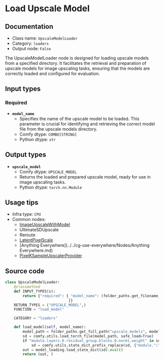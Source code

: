 # Load Upscale Model
## Documentation
- Class name: `UpscaleModelLoader`
- Category: `loaders`
- Output node: `False`

The UpscaleModelLoader node is designed for loading upscale models from a specified directory. It facilitates the retrieval and preparation of upscale models for image upscaling tasks, ensuring that the models are correctly loaded and configured for evaluation.
## Input types
### Required
- **`model_name`**
    - Specifies the name of the upscale model to be loaded. This parameter is crucial for identifying and retrieving the correct model file from the upscale models directory.
    - Comfy dtype: `COMBO[STRING]`
    - Python dtype: `str`
## Output types
- **`upscale_model`**
    - Comfy dtype: `UPSCALE_MODEL`
    - Returns the loaded and prepared upscale model, ready for use in image upscaling tasks.
    - Python dtype: `torch.nn.Module`
## Usage tips
- Infra type: `CPU`
- Common nodes:
    - [ImageUpscaleWithModel](../../Comfy/Nodes/ImageUpscaleWithModel.md)
    - UltimateSDUpscale
    - Reroute
    - [LatentPixelScale](../../ComfyUI-Impact-Pack/Nodes/LatentPixelScale.md)
    - [Anything Everywhere](../../cg-use-everywhere/Nodes/Anything Everywhere.md)
    - [PixelKSampleUpscalerProvider](../../ComfyUI-Impact-Pack/Nodes/PixelKSampleUpscalerProvider.md)



## Source code
```python
class UpscaleModelLoader:
    @classmethod
    def INPUT_TYPES(s):
        return {"required": { "model_name": (folder_paths.get_filename_list("upscale_models"), ),
                             }}
    RETURN_TYPES = ("UPSCALE_MODEL",)
    FUNCTION = "load_model"

    CATEGORY = "loaders"

    def load_model(self, model_name):
        model_path = folder_paths.get_full_path("upscale_models", model_name)
        sd = comfy.utils.load_torch_file(model_path, safe_load=True)
        if "module.layers.0.residual_group.blocks.0.norm1.weight" in sd:
            sd = comfy.utils.state_dict_prefix_replace(sd, {"module.":""})
        out = model_loading.load_state_dict(sd).eval()
        return (out, )

```
